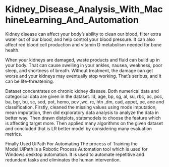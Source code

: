 # Kidney_Disease_Analysis_With_MachineLearning_And_Automation

Kidney disease can affect your body’s ability to clean our blood, filter extra water out of our blood, and help control your blood pressure. It can also affect red blood cell production and vitamin D metabolism needed for bone health.

When your kidneys are damaged, waste products and fluid can build up in your body. That can cause swelling in your ankles, nausea, weakness, poor sleep, and shortness of breath. Without treatment, the damage can get worse and your kidneys may eventually stop working. That’s serious, and it can be life-threatening.

Dataset concentrates on chronic kidney disease. Both numerical data and categorical data are given in the dataset. Id, age, bp, sg, al, su, rbc, pc, pcc, ba, bgr, bu, sc, sod, pot, hemo, pcv ,wc, rc, htn ,dm, cad, appet, pe, ane and classification. Firstly, cleaned the missing values using mode imputation, mean imputation, then  did exploratory data analysis to analyze the data in better way. Then drawn distplots, statsmodels to choose the feature which is affecting target more. Then applied many algorithms on the given dataset and concluded that is LR better model by considering many evaluation metrics.

Finally Used UiPath For Automating The process of Training the Model.UiPath is a Robotic Process Automation tool which is used for Windows desktop automation. It is used to automate repetitive and redundant tasks and eliminates the human intervention. 

